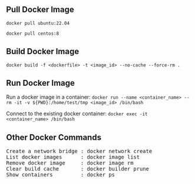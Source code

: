 Pull Docker Image
---
`docker pull ubuntu:22.04`

`docker pull centos:8`

Build Docker Image
---
`docker build -f <dockerfile> -t <image_id> --no-cache --force-rm .`

Run Docker Image
---
Run a docker image in a container: `docker run --name <container_name> --rm -it -v ${PWD}:/home/test/tmp <image_id> /bin/bash`

Connect to the existing docker container: `docker exec -it <container_name> /bin/bash`

Other Docker Commands
---
<pre>
Create a network bridge : docker network create <bridge_name>
List docker images      : docker image list
Remove docker image     : docker image rm <image>
Clear build cache       : docker builder prune
Show containers         : docker ps
</pre>
